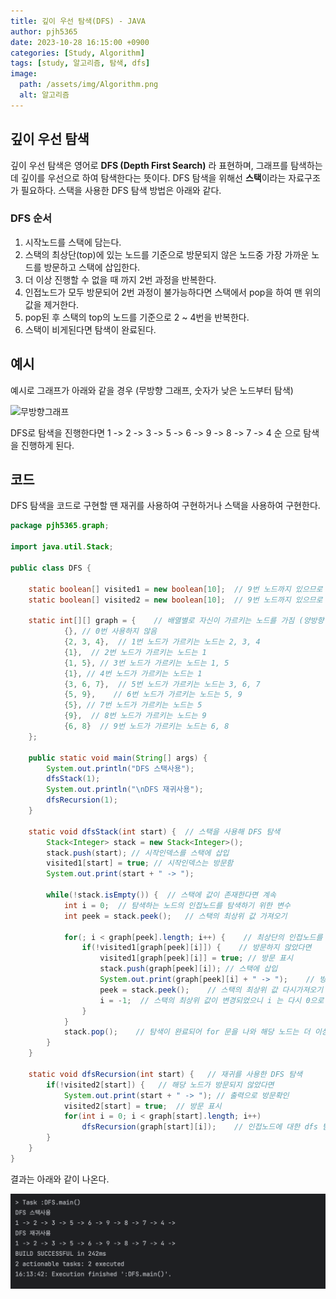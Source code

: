 ```yaml
---
title: 깊이 우선 탐색(DFS) - JAVA
author: pjh5365
date: 2023-10-28 16:15:00 +0900
categories: [Study, Algorithm]
tags: [study, 알고리즘, 탐색, dfs]
image:
  path: /assets/img/Algorithm.png
  alt: 알고리즘
---
```


## 깊이 우선 탐색

깊이 우선 탐색은 영어로 **DFS (Depth First Search)** 라 표현하며, 그래프를 탐색하는데 깊이를 우선으로 하여 탐색한다는 뜻이다. DFS 탐색을 위해선 **스택**이라는 자료구조가 필요하다. 스택을 사용한 DFS 탐색 방법은 아래와 같다.

### DFS 순서

1. 시작노드를 스택에 담는다.
2. 스택의 최상단(top)에 있는 노드를 기준으로 방문되지 않은 노드중 가장 가까운 노드를 방문하고 스택에 삽입한다.
3. 더 이상 진행할 수 없을 때 까지 2번 과정을 반복한다.
4. 인접노드가 모두 방문되어 2번 과정이 불가능하다면 스택에서 pop을 하여 맨 위의 값을 제거한다.
5. pop된 후 스택의 top의 노드를 기준으로 2 ~ 4번을 반복한다.
6. 스택이 비게된다면 탐색이 완료된다.

## 예시

예시로 그래프가 아래와 같을 경우 (무방향 그래프, 숫자가 낮은 노드부터 탐색)

![무방향그래프](/assets/img/2023-10-28-dfs/무방향그래프.png)

DFS로 탐색을 진행한다면 1 -> 2 -> 3 -> 5 -> 6 -> 9 -> 8 -> 7 -> 4 순 으로 탐색을 진행하게 된다.

## 코드

DFS 탐색을 코드로 구현할 땐 재귀를 사용하여 구현하거나 스택을 사용하여 구현한다.

```java
package pjh5365.graph;

import java.util.Stack;

public class DFS {

    static boolean[] visited1 = new boolean[10];  // 9번 노드까지 있으므로 0빼고 사용하기 위해 10개 필요 (스택에서 사용)
    static boolean[] visited2 = new boolean[10];  // 9번 노드까지 있으므로 0빼고 사용하기 위해 10개 필요 (재귀에서 사용)

    static int[][] graph = {    // 배열별로 자신이 가르키는 노드를 가짐 (양방향 그래프임)
            {}, // 0번 사용하지 않음
            {2, 3, 4},  // 1번 노드가 가르키는 노드는 2, 3, 4
            {1},  // 2번 노드가 가르키는 노드는 1
            {1, 5}, // 3번 노드가 가르키는 노드는 1, 5
            {1}, // 4번 노드가 가르키는 노드는 1
            {3, 6, 7},  // 5번 노드가 가르키는 노드는 3, 6, 7
            {5, 9},    // 6번 노드가 가르키는 노드는 5, 9
            {5}, // 7번 노드가 가르키는 노드는 5
            {9},  // 8번 노드가 가르키는 노드는 9
            {6, 8}  // 9번 노드가 가르키는 노드는 6, 8
    };

    public static void main(String[] args) {
        System.out.println("DFS 스택사용");
        dfsStack(1);
        System.out.println("\nDFS 재귀사용");
        dfsRecursion(1);
    }

    static void dfsStack(int start) {  // 스택을 사용해 DFS 탐색
        Stack<Integer> stack = new Stack<Integer>();
        stack.push(start); // 시작인덱스를 스택에 삽입
        visited1[start] = true; // 시작인덱스는 방문함
        System.out.print(start + " -> ");

        while(!stack.isEmpty()) {  // 스택에 값이 존재한다면 계속
            int i = 0;  // 탐색하는 노드의 인접노드를 탐색하기 위한 변수
            int peek = stack.peek();   // 스택의 최상위 값 가져오기

            for(; i < graph[peek].length; i++) {    // 최상단의 인접노드를 탐색
                if(!visited1[graph[peek][i]]) {    // 방문하지 않았다면
                    visited1[graph[peek][i]] = true; // 방문 표시
                    stack.push(graph[peek][i]); // 스택에 삽입
                    System.out.print(graph[peek][i] + " -> ");    // 방문했으니 출력
                    peek = stack.peek();    // 스택의 최상위 값 다시가져오기
                    i = -1;  // 스택의 최상위 값이 변경되었으니 i 는 다시 0으로 변경하기 위해 -1로 변경 (해당 구문이 끝난 후 for 문에 의한 증가를 하므로)
                }
            }
            stack.pop();    // 탐색이 완료되어 for 문을 나와 해당 노드는 더 이상 필요하지 않으므로 pop
        }
    }

    static void dfsRecursion(int start) {   // 재귀를 사용한 DFS 탐색
        if(!visited2[start]) {   // 해당 노드가 방문되지 않았다면
            System.out.print(start + " -> "); // 출력으로 방문확인
            visited2[start] = true;  // 방문 표시
            for(int i = 0; i < graph[start].length; i++)
                dfsRecursion(graph[start][i]);    // 인접노드에 대한 dfs 탐색
        }
    }
}

```

결과는 아래와 같이 나온다.

![실행결과](/assets/img/2023-10-28-dfs/실행결과.png)